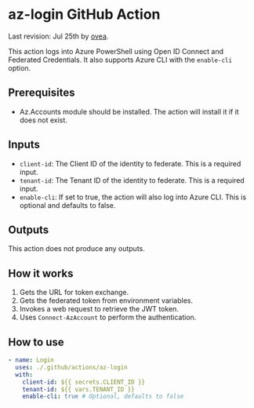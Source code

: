 # az-login GitHub Action

Last revision: Jul 25th by [ovea](ovea@equinor.com).

This action logs into Azure PowerShell using Open ID Connect and Federated Credentials.
It also supports Azure CLI with the `enable-cli` option.

## Prerequisites

- Az.Accounts module should be installed.
  The action will install it if it does not exist.

## Inputs

- `client-id`: The Client ID of the identity to federate. This is a required input.
- `tenant-id`: The Tenant ID of the identity to federate. This is a required input.
- `enable-cli`: If set to true, the action will also log into Azure CLI.
  This is optional and defaults to false.

## Outputs

This action does not produce any outputs.

## How it works

1. Gets the URL for token exchange.
2. Gets the federated token from environment variables.
3. Invokes a web request to retrieve the JWT token.
4. Uses `Connect-AzAccount` to perform the authentication.

## How to use

```yaml
- name: Login
  uses: ./.github/actions/az-login
  with:
    client-id: ${{ secrets.CLIENT_ID }}
    tenant-id: ${{ vars.TENANT_ID }}
    enable-cli: true # Optional, defaults to false
```
